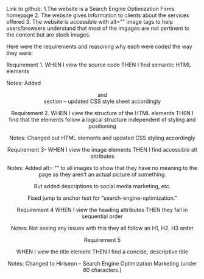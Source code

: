 Link to github: 
1.The website is a Search Engine Optimization Firms homepage
2. The website gives information to clients about the services offered
3. The website is accessible with alt="" image tags to help users/browsers understand that most of the imgages are not pertinent to the content but are stock images.

Here were the requirements and reasoning why each were coded the way they were:

Requirement 1.
WHEN I view the source code
THEN I find semantic HTML elements


Notes: Added <header> <footer> <article> and <nav> section – updated CSS style sheet accordingly


Requirement 2. 
WHEN I view the structure of the HTML elements
THEN I find that the elements follow a logical structure independent of styling and positioning

Notes: Changed out HTML elements and updated CSS styling accordingly

Requirement 3- 
WHEN I view the image elements
THEN I find accessible alt attributes

Notes: Added alt= “” to all images to show that they have no meaning to the page as they aren’t an actual picture of something. 

But added descriptions to social media marketing, etc.

Fixed jump to anchor text for “search-engine-optimization.”


Requirement 4
WHEN I view the heading attributes
THEN they fall in sequential order

Notes: Not seeing any issues with this they all follow an H1, H2, H3 order


Requirement 5

WHEN I view the title element
THEN I find a concise, descriptive title

Notes: Changed to Hiriseon – Search Engine Optimization Marketing (under 60 characters.)
